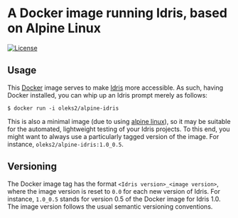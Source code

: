 # A Docker image running Idris, based on Alpine Linux

[![License](https://img.shields.io/badge/License-Apache%202.0-blue.svg)](LICENSE.md)

## Usage

This [Docker](https://www.docker.com) image serves to make
[Idris](https://www.idris-lang.org) more accessible. As such, having Docker
installed, you can whip up an Idris prompt merely as follows:

    $ docker run -i oleks2/alpine-idris

This is also a minimal image (due to using [alpine
linux](https://alpinelinux.org)), so it may be suitable for the automated,
lightweight testing of your Idris projects. To this end, you might want to
always use a particularly tagged version of the image. For instance,
`oleks2/alpine-idris:1.0_0.5`.

## Versioning

The Docker image tag has the format `<Idris version>_<image version>`, where
the image version is reset to `0.0` for each new version of Idris. For
instance, `1.0_0.5` stands for version 0.5 of the Docker image for Idris 1.0.
The image version follows the usual semantic versioning conventions.
